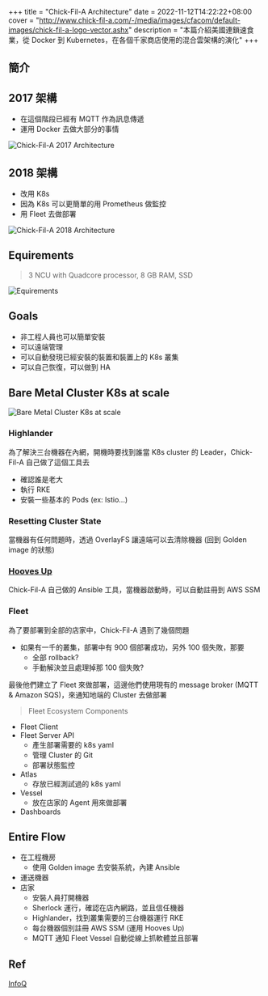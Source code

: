 +++
title = "Chick-Fil-A Architecture"
date = 2022-11-12T14:22:22+08:00
cover = "http://www.chick-fil-a.com/-/media/images/cfacom/default-images/chick-fil-a-logo-vector.ashx"
description = "本篇介紹美國連鎖速食業，從 Docker 到 Kubernetes，在各個千家商店使用的混合雲架構的演化"
+++

## 簡介

## 2017 架構
- 在這個階段已經有 MQTT 作為訊息傳遞
- 運用 Docker 去做大部分的事情

![Chick-Fil-A 2017 Architecture](https://res.infoq.com/presentations/chick-fil-a-k8-clusters/en/slides/sl5-1531966648307.jpg)

## 2018 架構
- 改用 K8s
- 因為 K8s 可以更簡單的用 Prometheus 做監控
- 用 Fleet 去做部署

![Chick-Fil-A 2018 Architecture](https://res.infoq.com/presentations/chick-fil-a-k8-clusters/en/slides/sl6-1531966652646.jpg)
## Equirements
> 3 NCU with Quadcore processor, 8 GB RAM, SSD

![Equirements](https://res.infoq.com/presentations/chick-fil-a-k8-clusters/en/slides/sl11-1531966645373.jpg)

## Goals
- 非工程人員也可以簡單安裝
- 可以遠端管理
- 可以自動發現已經安裝的裝置和裝置上的 K8s 叢集
- 可以自己恢復，可以做到 HA

## Bare Metal Cluster K8s at scale
![Bare Metal Cluster K8s at scale](https://res.infoq.com/presentations/chick-fil-a-k8-clusters/en/slides/sl14-1531966652381.jpg)
### Highlander
為了解決三台機器在內網，開機時要找到誰當 K8s cluster 的 Leader，Chick-Fil-A 自己做了這個工具去
- 確認誰是老大
- 執行 RKE
- 安裝一些基本的 Pods (ex: Istio...)

### Resetting Cluster State
當機器有任何問題時，透過 OverlayFS 讓遠端可以去清除機器 (回到 Golden image 的狀態)
  
### [Hooves Up](https://github.com/chick-fil-a/hoovesup)
Chick-Fil-A 自己做的 Ansible 工具，當機器啟動時，可以自動註冊到 AWS SSM

### Fleet
為了要部署到全部的店家中，Chick-Fil-A 遇到了幾個問題

- 如果有一千的叢集，部署中有 900 個部署成功，另外 100 個失敗，那要
  - 全部 rollback?
  - 手動解決並且處理掉那 100 個失敗?

最後他們建立了 Fleet 來做部署，這邊他們使用現有的 message broker (MQTT & Amazon SQS)，來通知地端的 Cluster 去做部署

> Fleet Ecosystem Components
- Fleet Client
- Fleet Server API
  - 產生部署需要的 k8s yaml
  - 管理 Cluster 的 Git
  - 部署狀態監控
- Atlas
  - 存放已經測試過的 k8s yaml
- Vessel
  - 放在店家的 Agent 用來做部署
- Dashboards

## Entire Flow

- 在工程機房
  - 使用 Golden image 去安裝系統，內建 Ansible
- 運送機器
- 店家
  - 安裝人員打開機器
  - Sherlock 運行，確認在店內網路，並且信任機器
  - Highlander，找到叢集需要的三台機器運行 RKE
  - 每台機器個別註冊 AWS SSM (運用 Hooves Up)
  - MQTT 通知 Fleet Vessel 自動從線上抓軟體並且部署

## Ref
[InfoQ](https://www.infoq.com/presentations/chick-fil-a-k8-clusters/)
